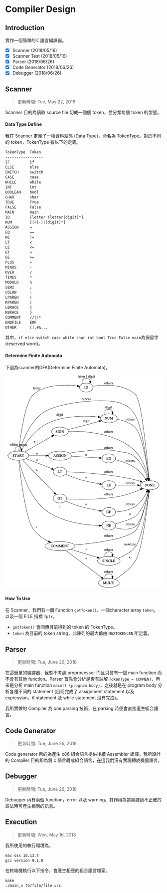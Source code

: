 Compiler Design
===
## Introduction
實作一個簡單的Ｃ語言編譯器。
- [x] Scanner (2018/05/16)
- [x] Scanner Test (2018/05/16) 
- [x] Parser (2018/06/26)
- [x] Code Generator (2018/06/26)
- [x] Debugger (2018/06/26)   
## Scanner
> 更新時間: Tue, May 22, 2018

Scanner 目的為讀取 source file 切成一個個 token，並分類每個 token 的型態。
#### Data Type Define
我在 Scanner 定義了一種資料型態 (Data Type)，命名為 TokenType。對於不同的 token，TokenType 有以下的定義。
``` 
TokenType  Token
-----------------
IF         if
ELSE       else
SWITCH     switch
CASE       case
WHILE      while
INT        int
BOOLEAN    bool
CHAR       char
TRUE       True
FALSE      False
MAIN       main
ID         [letter (letter|digit)*]
NUM        [(+|-)|(digit)*]
ASSIGN     =
EQ         ==
NE         !=
LT         <
LE         <=
GT         >
GE         >=
PLUS       +
MINUS      -
OVER       /
TIMES      *
MODULO     %
SEMI       ;
COLON      :
LPAREN     (
RPAREN     )
LBRACE     {
RBRACE     }
COMMENT    //|/*
ENDFILE    EOF
OTHER      [],#&...
```
其中，```if else switch case while char int bool True False main```為保留字 (reserved word)。
#### Determine Finite Automata
下圖為scanner的DFA(Determine Finite Automata)。
![Scanner](doc/scanner.png)
#### How To Use
在 Scanner，我們有一個 Function ```getToken()```、一個character array ```token```，以及一個 FILE 指標 ```fptr```。
+ ```getToken()``` 會回傳目前得到的 token 的 TokenType。
+ ```token``` 為目前的 token string，此陣列的最大值由 ```MAXTOKENLEN``` 所定義。

## Parser
> 更新時間: Tue, June 26, 2018

在這簡單的編譯器，我暫不考慮 preprocessor 而且只會有一個 main function 而不會有其他 function。Parser 首先會分析是否有註解 ```TokenType = COMMENT```，再來是分析 main function ```main() {program body}```，之後就是在 program body 分析各種不同的 statement (目前完成了 assignment statement 以及 expression，if statement 及 while statement 沒有完成)。

我所實做的 Compiler 為 one parsing 技術，在 parsing 時便會直接產生組合語言。

## Code Generator
> 更新時間: Tue, June 26, 2018

Code generator 目的為產生 x86 組合語言提供後續 Assembler 組譯。我所設計的 Compiler 目的即為將 c 語言轉成組合語言，在這我們沒有實現轉成機器語言。

## Debugger
> 更新時間: Tue, June 26, 2018

Debugger 內有兩個 function，error 以及 warning。其作用為當編譯到不正確的語法時可產生相應的訊息。

## Execution
> 更新時間: Wen, May 16, 2018

我所使用的執行環境為，
```
mac osx 10.13.4 
gcc version 9.1.0
```
在終端機執行以下指令，會產生相應的組合語言檔案。 
```
make
./main_x tb/file/file.vcc
```
